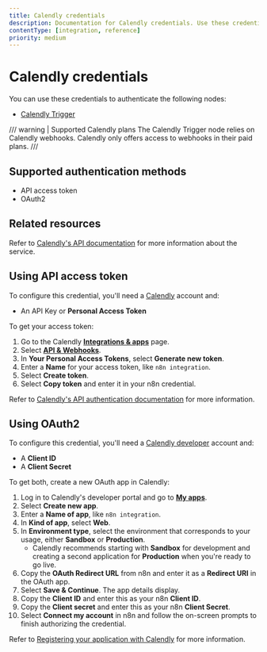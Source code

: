 ```yaml
---
title: Calendly credentials
description: Documentation for Calendly credentials. Use these credentials to authenticate Calendly in n8n, a workflow automation platform.
contentType: [integration, reference]
priority: medium
---
```


# Calendly credentials

You can use these credentials to authenticate the following nodes:

- [Calendly Trigger](/integrations/builtin/trigger-nodes/n8n-nodes-base.calendlytrigger.md)

/// warning | Supported Calendly plans
The Calendly Trigger node relies on Calendly webhooks. Calendly only offers access to webhooks in their paid plans.
///

## Supported authentication methods

- API access token
- OAuth2

## Related resources

Refer to [Calendly's API documentation](https://developer.calendly.com/getting-started) for more information about the service.

## Using API access token

To configure this credential, you'll need a [Calendly](https://www.calendly.com/) account and:

- An API Key or **Personal Access Token**

To get your access token:

1. Go to the Calendly [**Integrations & apps**](https://calendly.com/integrations) page.
2. Select [**API & Webhooks**](https://calendly.com/integrations/api_webhooks).
3. In **Your Personal Access Tokens**, select **Generate new token**.
4. Enter a **Name** for your access token, like `n8n integration`.
5. Select **Create token**.
6. Select **Copy token** and enter it in your n8n credential.

Refer to [Calendly's API authentication documentation](https://developer.calendly.com/how-to-authenticate-with-personal-access-tokens) for more information.

## Using OAuth2

To configure this credential, you'll need a [Calendly developer](https://developer.calendly.com) account and:

- A **Client ID**
- A **Client Secret**

To get both, create a new OAuth app in Calendly:

1. Log in to Calendly's developer portal and go to [**My apps**](https://developer.calendly.com/console/apps).
1. Select **Create new app**.
1. Enter a **Name of app**, like `n8n integration`.
2. In **Kind of app**, select **Web**.
3. In **Environment type**, select the environment that corresponds to your usage, either **Sandbox** or **Production**.
    - Calendly recommends starting with **Sandbox** for development and creating a second application for **Production** when you're ready to go live.
4. Copy the **OAuth Redirect URL** from n8n and enter it as a **Redirect URI** in the OAuth app.
5. Select **Save & Continue**. The app details display.
5. Copy the **Client ID** and enter this as your n8n **Client ID**.
6. Copy the **Client secret** and enter this as your n8n **Client Secret**.
1. Select **Connect my account** in n8n and follow the on-screen prompts to finish authorizing the credential.

Refer to [Registering your application with Calendly](https://developer.calendly.com/create-a-developer-account) for more information.
